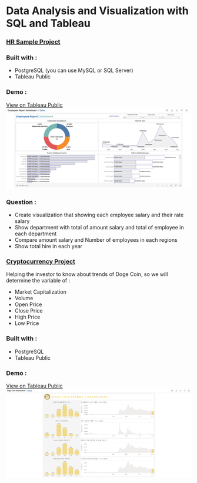 # Data Analysis and Visualization with SQL and Tableau
### [HR Sample Project](HR%20Sample%20Project)
### Built with :
+ PostgreSQL (you can use MySQL or SQL Server)
+ Tableau Public

### Demo :
[View on Tableau Public](https://public.tableau.com/app/profile/fathur1611/viz/EmployeesReportDashboard/Dashboard1)
![Dashboard](https://github.com/fathurrk/Data-Analysis-and-Visualization-with-SQL-and-Tableau/blob/main/HR%20Sample%20Project/Tableau%20Employee%20Dashboard.png)

### Question :
+ Create visualization that showing each employee salary and their rate salary
+ Show department with total of amount salary and total of employee in each department
+ Compare amount salary and Number of employees in each regions
+ Show total hire in each year

### [Cryptocurrency Project](Cryptocurrency-Project)
Helping the investor to know about trends of Doge Coin, so we will determine the variable of :
+ Market Capitalization
+ Volume
+ Open Price 
+ Close Price
+ High Price
+ Low Price 

### Built with :
+ PostgreSQL
+ Tableau Public

### Demo :
[View on Tableau Public](https://public.tableau.com/app/profile/fathur/viz/DogeCoinDashboard/Dashboard1)
![Dashboard](https://github.com/fathurrk/Cryptocurrency-Project/blob/main/01.%20SQL%20to%20Tableau/Doge%20trends%20dashboard.png)




